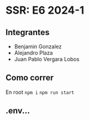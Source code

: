 # SSR: E6 2024-1

## Integrantes
- Benjamin Gonzalez
- Alejandro Plaza
- Juan Pablo Vergara Lobos

## Como correr

En root
`npm i`
`npm run start`

## .env...